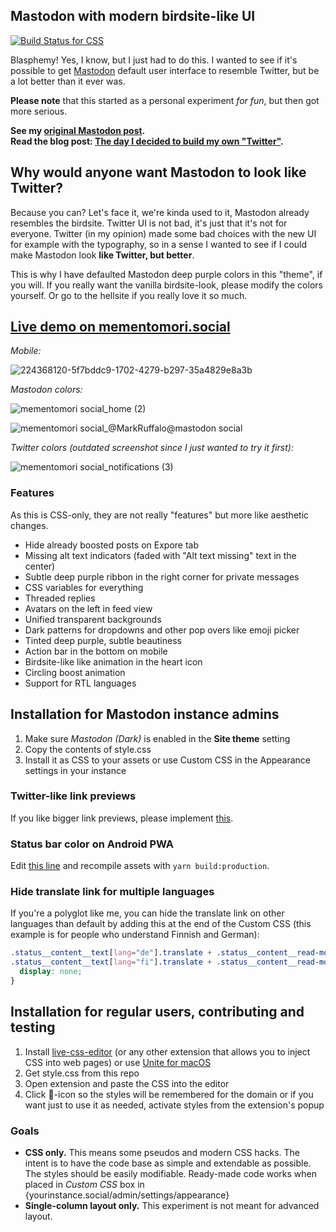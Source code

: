 ## Mastodon with modern birdsite-like UI

[![Build Status for CSS](https://github.com/ronilaukkarinen/mastodon-bird-ui/actions/workflows/styles.yml/badge.svg)](https://github.com/ronilaukkarinen/mastodon-bird-ui/actions/workflows/styles.yml)

Blasphemy! Yes, I know, but I just had to do this. I wanted to see if it's possible to get <a href="https://github.com/mastodon/mastodon">Mastodon</a> default user interface to resemble Twitter, but be a lot better than it ever was.

**Please note** that this started as a personal experiment _for fun_, but then got more serious.

**See my [original Mastodon post](https://mementomori.social/@rolle/109984108360395822).<br>
Read the blog post: [The day I decided to build my own "Twitter"](https://rolle.design/the-day-i-decided-to-build-my-own-twitter).**

## Why would anyone want Mastodon to look like Twitter?

Because you can? Let's face it, we're kinda used to it, Mastodon already resembles the birdsite. Twitter UI is not bad, it's just that it's not for everyone. Twitter (in my opinion) made some bad choices with the new UI for example with the typography, so in a sense I wanted to see if I could make Mastodon look **like Twitter, but better**.

This is why I have defaulted Mastodon deep purple colors in this "theme", if you will. If you really want the vanilla birdsite-look, please modify the colors yourself. Or go to the hellsite if you really love it so much.

## [Live demo on mementomori.social](https://mementomori.social)

_Mobile:_

![224368120-5f7bddc9-1702-4279-b297-35a4829e8a3b](https://user-images.githubusercontent.com/1534150/225091661-004080da-58c6-4f66-8d1a-9510cf656980.png)

_Mastodon colors:_

![mementomori social_home (2)](https://user-images.githubusercontent.com/1534150/224481675-fa165053-30a4-4530-a2f4-ecc4ea08af4c.png)

![mementomori social_@MarkRuffalo@mastodon social](https://user-images.githubusercontent.com/1534150/225982793-89843f18-e2e5-46bc-b265-138f8ed460ca.png)

_Twitter colors (outdated screenshot since I just wanted to try it first):_

![mementomori social_notifications (3)](https://user-images.githubusercontent.com/1534150/223725571-b7f8ef41-212c-476c-9006-4e7cb2ddc062.png)

### Features

As this is CSS-only, they are not really "features" but more like aesthetic changes.

- Hide already boosted posts on Expore tab
- Missing alt text indicators (faded with "Alt text missing" text in the center)
- Subtle deep purple ribbon in the right corner for private messages
- CSS variables for everything
- Threaded replies
- Avatars on the left in feed view
- Unified transparent backgrounds
- Dark patterns for dropdowns and other pop overs like emoji picker
- Tinted deep purple, subtle beautiness
- Action bar in the bottom on mobile
- Birdsite-like like animation in the heart icon
- Circling boost animation
- Support for RTL languages

## Installation for Mastodon instance admins

1. Make sure _Mastodon (Dark)_ is enabled in the **Site theme** setting
2. Copy the contents of style.css
3. Install it as CSS to your assets or use Custom CSS in the Appearance settings in your instance

### Twitter-like link previews

If you like bigger link previews, please implement [this](https://github.com/mastodon/mastodon/issues/21874#issuecomment-1332556018).

### Status bar color on Android PWA

Edit [this line](https://github.com/mastodon/mastodon/blob/f4f3e2b46e619fcc2eda48c2eb66c517b4f466aa/app/views/layouts/application.html.haml#L24) and recompile assets with `yarn build:production`.

### Hide translate link for multiple languages

If you're a polyglot like me, you can hide the translate link on other languages than default by adding this at the end of the Custom CSS (this example is for people who understand Finnish and German):

```css
.status__content__text[lang="de"].translate + .status__content__read-more-button,
.status__content__text[lang="fi"].translate + .status__content__read-more-button {
  display: none;
}
```

## Installation for regular users, contributing and testing

1. Install [live-css-editor](https://github.com/webextensions/live-css-editor) (or any other extension that allows you to inject CSS into web pages) or use [Unite for macOS](https://www.bzgapps.com/unite)
2. Get style.css from this repo
3. Open extension and paste the CSS into the editor
4. Click 📌-icon so the styles will be remembered for the domain or if you want just to use it as needed, activate styles from the extension's popup

### Goals

- **CSS only.** This means some pseudos and modern CSS hacks. The intent is to have the code base as simple and extendable as possible. The styles should be easily modifiable. Ready-made code works when placed in _Custom CSS_ box in {yourinstance.social/admin/settings/appearance}
- **Single-column layout only.** This experiment is not meant for advanced layout.
